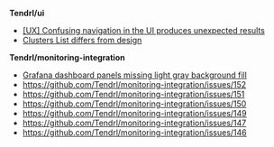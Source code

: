 **Tendrl/ui**

* [[UX] Confusing navigation in the UI produces unexpected results](https://github.com/Tendrl/ui/issues/644)
* [Clusters List differs from design](https://github.com/Tendrl/ui/issues/650)


**Tendrl/monitoring-integration**
* [Grafana dashboard panels missing light gray background fill](https://github.com/Tendrl/ui/issues/649)
* https://github.com/Tendrl/monitoring-integration/issues/152
* https://github.com/Tendrl/monitoring-integration/issues/151
* https://github.com/Tendrl/monitoring-integration/issues/150
* https://github.com/Tendrl/monitoring-integration/issues/149
* https://github.com/Tendrl/monitoring-integration/issues/147
* https://github.com/Tendrl/monitoring-integration/issues/146
